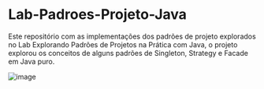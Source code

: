 # Lab-Padroes-Projeto-Java

Este repositório com as implementações dos padrões de projeto explorados no Lab Explorando Padrões de Projetos na Prática com Java, o projeto explorou os conceitos de alguns padrões de Singleton, Strategy e Facade em Java puro.

![image](https://user-images.githubusercontent.com/101484328/167971649-27413600-b48f-4b56-a549-54b20d5bd5c6.png)

